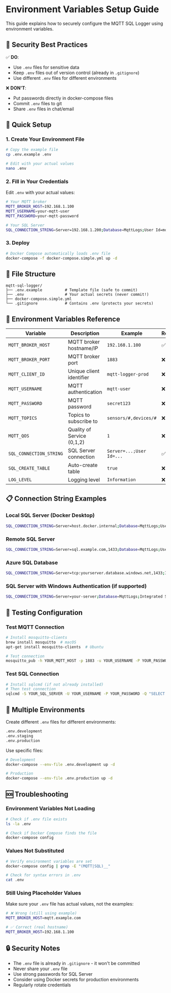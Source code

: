 # Environment Variables Setup Guide

This guide explains how to securely configure the MQTT SQL Logger using environment variables.

## 🔐 Security Best Practices

✅ **DO**:
- Use `.env` files for sensitive data
- Keep `.env` files out of version control (already in `.gitignore`)
- Use different `.env` files for different environments

❌ **DON'T**:
- Put passwords directly in docker-compose files
- Commit `.env` files to git
- Share `.env` files in chat/email

## 🚀 Quick Setup

### 1. Create Your Environment File

```bash
# Copy the example file
cp .env.example .env

# Edit with your actual values
nano .env
```

### 2. Fill in Your Credentials

Edit `.env` with your actual values:

```bash
# Your MQTT broker
MQTT_BROKER_HOST=192.168.1.100
MQTT_USERNAME=your-mqtt-user
MQTT_PASSWORD=your-mqtt-password

# Your SQL Server
SQL_CONNECTION_STRING=Server=192.168.1.200;Database=MqttLogs;User Id=mqttuser;Password=your-sql-password;TrustServerCertificate=True;
```

### 3. Deploy

```bash
# Docker Compose automatically loads .env file
docker-compose -f docker-compose.simple.yml up -d
```

## 📁 File Structure

```
mqtt-sql-logger/
├── .env.example          # Template file (safe to commit)
├── .env                  # Your actual secrets (never commit!)
├── docker-compose.simple.yml
└── .gitignore            # Contains .env (protects your secrets)
```

## 🔧 Environment Variables Reference

| Variable | Description | Example | Required |
|----------|-------------|---------|----------|
| `MQTT_BROKER_HOST` | MQTT broker hostname/IP | `192.168.1.100` | ✅ |
| `MQTT_BROKER_PORT` | MQTT broker port | `1883` | ❌ |
| `MQTT_CLIENT_ID` | Unique client identifier | `mqtt-logger-prod` | ❌ |
| `MQTT_USERNAME` | MQTT authentication | `mqtt-user` | ❌ |
| `MQTT_PASSWORD` | MQTT password | `secret123` | ❌ |
| `MQTT_TOPICS` | Topics to subscribe to | `sensors/#,devices/#` | ❌ |
| `MQTT_QOS` | Quality of Service (0,1,2) | `1` | ❌ |
| `SQL_CONNECTION_STRING` | SQL Server connection | `Server=...;User Id=...` | ✅ |
| `SQL_CREATE_TABLE` | Auto-create table | `true` | ❌ |
| `LOG_LEVEL` | Logging level | `Information` | ❌ |

## 📋 Connection String Examples

### Local SQL Server (Docker Desktop)
```bash
SQL_CONNECTION_STRING=Server=host.docker.internal;Database=MqttLogs;User Id=sa;Password=YourStrong@Passw0rd123;TrustServerCertificate=True;
```

### Remote SQL Server
```bash
SQL_CONNECTION_STRING=Server=sql.example.com,1433;Database=MqttLogs;User Id=mqttuser;Password=your-password;TrustServerCertificate=True;
```

### Azure SQL Database
```bash
SQL_CONNECTION_STRING=Server=tcp:yourserver.database.windows.net,1433;Initial Catalog=MqttLogs;User ID=yourusername;Password=yourpassword;Encrypt=True;TrustServerCertificate=False;Connection Timeout=30;
```

### SQL Server with Windows Authentication (if supported)
```bash
SQL_CONNECTION_STRING=Server=your-server;Database=MqttLogs;Integrated Security=true;TrustServerCertificate=True;
```

## 🧪 Testing Configuration

### Test MQTT Connection
```bash
# Install mosquitto-clients
brew install mosquitto  # macOS
apt-get install mosquitto-clients  # Ubuntu

# Test connection
mosquitto_pub -h YOUR_MQTT_HOST -p 1883 -u YOUR_USERNAME -P YOUR_PASSWORD -t test -m "hello"
```

### Test SQL Connection
```bash
# Install sqlcmd (if not already installed)
# Then test connection
sqlcmd -S YOUR_SQL_SERVER -U YOUR_USERNAME -P YOUR_PASSWORD -Q "SELECT 1"
```

## 🔄 Multiple Environments

Create different `.env` files for different environments:

```bash
.env.development
.env.staging  
.env.production
```

Use specific files:
```bash
# Development
docker-compose --env-file .env.development up -d

# Production
docker-compose --env-file .env.production up -d
```

## 🆘 Troubleshooting

### Environment Variables Not Loading
```bash
# Check if .env file exists
ls -la .env

# Check if Docker Compose finds the file
docker-compose config
```

### Values Not Substituted
```bash
# Verify environment variables are set
docker-compose config | grep -E "(MQTT|SQL)__"

# Check for syntax errors in .env
cat .env
```

### Still Using Placeholder Values
Make sure your `.env` file has actual values, not the examples:
```bash
# ❌ Wrong (still using example)
MQTT_BROKER_HOST=mqtt.example.com

# ✅ Correct (real hostname)
MQTT_BROKER_HOST=192.168.1.100
```

## 🔒 Security Notes

- The `.env` file is already in `.gitignore` - it won't be committed
- Never share your `.env` file
- Use strong passwords for SQL Server
- Consider using Docker secrets for production environments
- Regularly rotate credentials